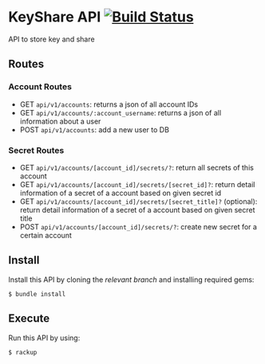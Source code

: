 # KeyShare API [![Build Status](https://travis-ci.org/Keyper-SS/key-sharer.svg?branch=master)](https://travis-ci.org/Keyper-SS/key-sharer)
API to store key and share

## Routes

### Account Routes
- GET `api/v1/accounts`: returns a json of all account IDs
- GET `api/v1/accounts/:account_username`: returns a json of all information about a user
- POST `api/v1/accounts`: add a new user to DB

### Secret Routes
- GET `api/v1/accounts/[account_id]/secrets/?`: return all secrets of this account
- GET `api/v1/accounts/[account_id]/secrets/[secret_id]?`: return detail information of a secret of a account based on given secret id
- GET `api/v1/accounts/[account_id]/secrets/[secret_title]?` (optional): return detail information of a secret of a account  based on given secret title
- POST `api/v1/accounts/[account_id]/secrets/?`: create new secret  for a certain account

## Install

Install this API by cloning the *relevant branch* and installing required gems:
```
$ bundle install
```

## Execute

Run this API by using:

```
$ rackup
```
